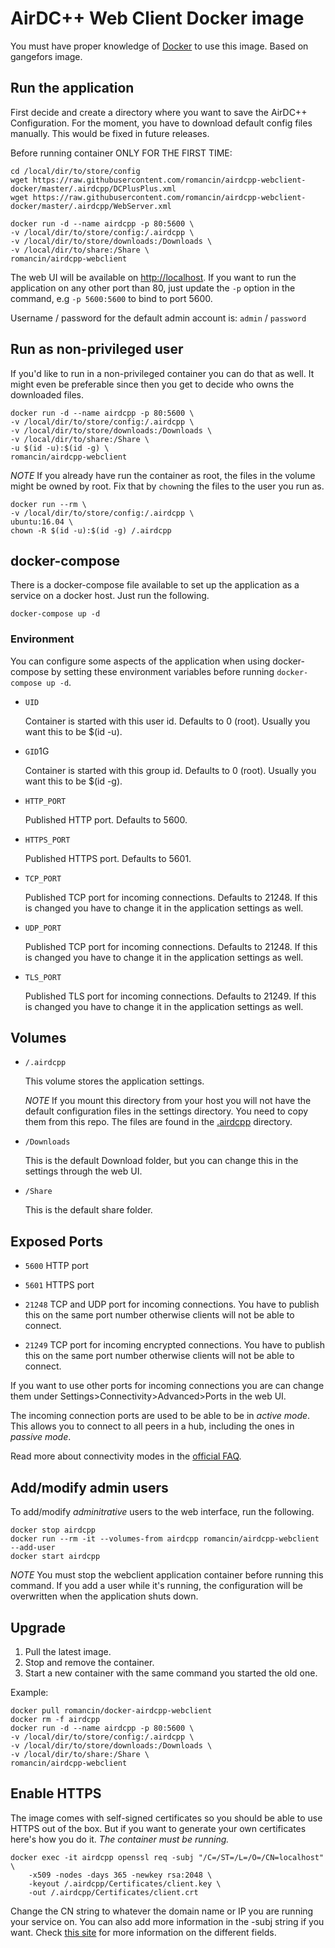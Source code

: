 AirDC++ Web Client Docker image
===============================

You must have proper knowledge of [Docker] to use this image. Based on gangefors image.

Run the application
-------------------

First decide and create a directory where you want to save the AirDC++ Configuration. For the moment, you have to download default config files manually. This would be fixed in future releases.

Before running container ONLY FOR THE FIRST TIME:

    cd /local/dir/to/store/config
    wget https://raw.githubusercontent.com/romancin/airdcpp-webclient-docker/master/.airdcpp/DCPlusPlus.xml
    wget https://raw.githubusercontent.com/romancin/airdcpp-webclient-docker/master/.airdcpp/WebServer.xml

    docker run -d --name airdcpp -p 80:5600 \
    -v /local/dir/to/store/config:/.airdcpp \
    -v /local/dir/to/store/downloads:/Downloads \
    -v /local/dir/to/share:/Share \
    romancin/airdcpp-webclient

The web UI will be available on [http://localhost].
If you want to run the application on any other port than 80, just update
the `-p` option in the command, e.g `-p 5600:5600` to bind to port 5600.

Username / password for the default admin account is: `admin` / `password`

Run as non-privileged user
--------------------------

If you'd like to run in a non-privileged container you can do that as well.
It might even be preferable since then you get to decide who owns the
downloaded files.

    docker run -d --name airdcpp -p 80:5600 \
    -v /local/dir/to/store/config:/.airdcpp \
    -v /local/dir/to/store/downloads:/Downloads \
    -v /local/dir/to/share:/Share \
    -u $(id -u):$(id -g) \
    romancin/airdcpp-webclient

_NOTE_
If you already have run the container as root, the files in the volume might
be owned by root. Fix that by `chown`ing the files to the user you run as.

    docker run --rm \
    -v /local/dir/to/store/config:/.airdcpp \
    ubuntu:16.04 \
    chown -R $(id -u):$(id -g) /.airdcpp


docker-compose
--------------

There is a docker-compose file available to set up the application as a
service on a docker host. Just run the following.

    docker-compose up -d

### Environment

You can configure some aspects of the application when using docker-compose
by setting these environment variables before running `docker-compose up -d`.

- `UID`

  Container is started with this user id. Defaults to 0 (root).
  Usually you want this to be $(id -u).

- `GID`1G

  Container is started with this group id. Defaults to 0 (root).
  Usually you want this to be $(id -g).

- `HTTP_PORT`

  Published HTTP port. Defaults to 5600.

- `HTTPS_PORT`

  Published HTTPS port. Defaults to 5601.

- `TCP_PORT`

  Published TCP port for incoming connections. Defaults to 21248. If this is
  changed you have to change it in the application settings as well.

- `UDP_PORT`

  Published TCP port for incoming connections. Defaults to 21248. If this is
  changed you have to change it in the application settings as well.

- `TLS_PORT`

  Published TLS port for incoming connections. Defaults to 21249. If this is
  changed you have to change it in the application settings as well.

Volumes
-------

- `/.airdcpp`

  This volume stores the application settings.

  *NOTE*
  If you mount this directory from your host you will not have the default
  configuration files in the settings directory. You need to copy them from
  this repo. The files are found in the [.airdcpp] directory.

- `/Downloads`

  This is the default Download folder, but you can change this in the
  settings through the web UI.

- `/Share`

  This is the default share folder.


Exposed Ports
-------------

- `5600` HTTP port

- `5601` HTTPS port

- `21248` TCP and UDP port for incoming connections. You have to publish this
  on the same port number otherwise clients will not be able to connect.

- `21249` TCP port for incoming encrypted connections. You have to publish this
  on the same port number otherwise clients will not be able to connect.

If you want to use other ports for incoming connections you are can change
them under Settings>Connectivity>Advanced>Ports in the web UI.

The incoming connection ports are used to be able to be in *active mode*. This
allows you to connect to all peers in a hub, including the ones in *passive mode*.

Read more about connectivity modes in the [official FAQ][conn_faq].


Add/modify admin users
----------------------

To add/modify _adminitrative_ users to the web interface, run the following.

    docker stop airdcpp
    docker run --rm -it --volumes-from airdcpp romancin/airdcpp-webclient --add-user
    docker start airdcpp

_NOTE_ You must stop the webclient application container before running this
command. If you add a user while it's running, the configuration will be
overwritten when the application shuts down.


Upgrade
-------

1. Pull the latest image.
2. Stop and remove the container.
3. Start a new container with the same command you started the old one.

Example:

    docker pull romancin/docker-airdcpp-webclient
    docker rm -f airdcpp
    docker run -d --name airdcpp -p 80:5600 \
    -v /local/dir/to/store/config:/.airdcpp \
    -v /local/dir/to/store/downloads:/Downloads \
    -v /local/dir/to/share:/Share \
    romancin/airdcpp-webclient


Enable HTTPS
------------

The image comes with self-signed certificates so you should be able to use
HTTPS out of the box. But if you want to generate your own certificates here's
how you do it. _The container must be running._

    docker exec -it airdcpp openssl req -subj "/C=/ST=/L=/O=/CN=localhost" \
        -x509 -nodes -days 365 -newkey rsa:2048 \
        -keyout /.airdcpp/Certificates/client.key \
        -out /.airdcpp/Certificates/client.crt

Change the CN string to whatever the domain name or IP you are running your
service on. You can also add more information in the -subj string if you want.
Check [this site][certs] for more information on the different fields.


[docker]: https://docs.docker.com/learn/
[http://localhost]: http://localhost
[.airdcpp]: .airdcpp
[conn_faq]: http://dcplusplus.sourceforge.net/webhelp/faq_connection.html
[certs]: http://www.shellhacks.com/en/HowTo-Create-CSR-using-OpenSSL-Without-Prompt-Non-Interactive
